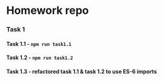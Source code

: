 # Homework repo
### Task 1
#### Task 1.1 - `npm run task1.1`
#### Task 1.2 - `npm run task1.2`
#### Task 1.3 - refactored task 1.1 & task 1.2 to use ES-6 imports
